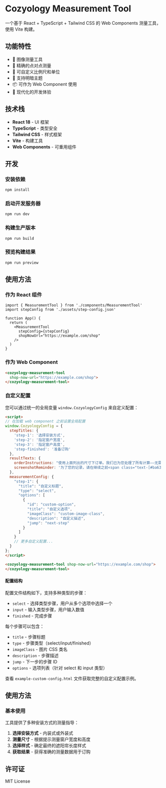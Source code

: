 # Cozyology Measurement Tool

一个基于 React + TypeScript + Tailwind CSS 的 Web Components 测量工具，使用 Vite 构建。

## 功能特性

- 📏 图像测量工具
- 🎯 精确的点对点测量
- 📐 可自定义比例尺和单位
- 🎨 支持明暗主题
- 📦 可作为 Web Component 使用
- 🚀 现代化的开发体验

## 技术栈

- **React 18** - UI 框架
- **TypeScript** - 类型安全
- **Tailwind CSS** - 样式框架
- **Vite** - 构建工具
- **Web Components** - 可重用组件

## 开发

### 安装依赖

```bash
npm install
```

### 启动开发服务器

```bash
npm run dev
```

### 构建生产版本

```bash
npm run build
```

### 预览构建结果

```bash
npm run preview
```

## 使用方法

### 作为 React 组件

```tsx
import { MeasurementTool } from './components/MeasurementTool'
import stepConfig from './assets/step-config.json'

function App() {
  return (
    <MeasurementTool 
      stepConfig={stepConfig}
      shopNowUrl="https://example.com/shop"
    />
  )
}
```

### 作为 Web Component

```html
<cozyology-measurement-tool 
  shop-now-url="https://example.com/shop">
</cozyology-measurement-tool>
```

### 自定义配置

您可以通过统一的全局变量 `window.CozyologyConfig` 来自定义配置：

```html
<script>
// 在加载 web component 之前设置全局配置
window.CozyologyConfig = {
  stepTitles: {
    'step-1': '选择安装方式',
    'step-2': '指定窗户宽度', 
    'step-3': '指定窗户高度',
    'step-finished': '准备订购'
  },
  resultTexts: {
    orderInstructions: "使用上面列出的尺寸下订单。我们已为您处理了所有计算——无需手动调整。",
    screenshotReminder: '为了您的记录，请在继续之前<span class="text-[#ba6352]">截图保存</span>。'
  },
  measurementConfig: {
    "step-1": {
      "title": "自定义标题",
      "type": "select",
      "options": [
        {
          "id": "custom-option",
          "title": "自定义选项", 
          "imageClass": "custom-image-class",
          "description": "自定义描述",
          "jump": "next-step"
        }
      ]
    }
    // 更多自定义配置...
  }
};
</script>

<cozyology-measurement-tool shop-now-url="https://example.com/shop">
</cozyology-measurement-tool>
```

#### 配置结构

配置文件结构如下，支持多种类型的步骤：

- `select` - 选择类型步骤，用户从多个选项中选择一个
- `input` - 输入类型步骤，用户输入数值
- `finished` - 完成步骤

每个步骤可以包含：
- `title` - 步骤标题
- `type` - 步骤类型（select/input/finished）
- `imageClass` - 图片 CSS 类名
- `description` - 步骤描述
- `jump` - 下一步的步骤 ID
- `options` - 选项列表（针对 select 和 input 类型）

查看 `example-custom-config.html` 文件获取完整的自定义配置示例。

## 使用方法

### 基本使用

工具提供了多种安装方式的测量指导：

1. **选择安装方式** - 内装式或外装式
2. **测量尺寸** - 根据提示测量窗户宽度和高度
3. **选择样式** - 确定最终的遮阳帘长度样式
4. **获取结果** - 获得准确的测量数据用于订购

## 许可证

MIT License
